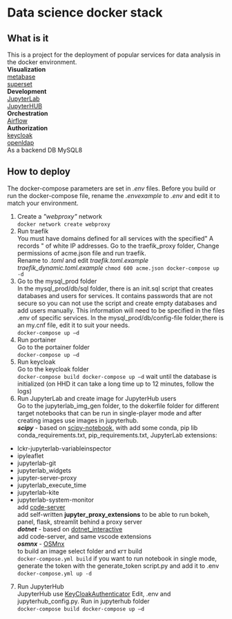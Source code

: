# Data science docker stack  
## What is it  
This is a project for the deployment of popular services for data analysis in the docker environment.  
**Visualization**  
[metabase](https://github.com/metabase/metabase)  
[superset](https://github.com/apache/superset)  
**Development**  
[JupyterLab](https://github.com/jupyterlab/jupyterlab)  
[JupyterHUB](https://github.com/jupyterhub/jupyterhub)  
**Orchestration**  
[Airflow](https://github.com/apache/airflow)  
**Authorization**  
[keycloak](https://github.com/keycloak/keycloak-containers)  
[openldap](https://github.com/osixia/docker-openldap)  
As a backend DB MySQL8  
## How to deploy  
The docker-compose parameters are set in *.env* files. Before you build or run the docker-compose file, rename the *.envexample* to *.env* and edit it to match your environment.  
1. Create a *"webproxy"* network  
`docker network create webproxy`  
2. Run traefik   
You must have domains defined for all services with the specified" A records " of white IP addresses.
Go to the traefik_proxy folder, Change permissions of acme.json file and run traefik.  
Rename to *.toml* and edit *traefik.toml.example* *traefik_dynamic.toml.example*
`chmod 600 acme.json
docker-compose up -d`
3. Go to the mysql_prod folder  
In the mysql_prod/db/sql folder, there is an init.sql script that creates databases and users for services. It contains passwords that are not secure so you can not use the script and create empty databases and add users manually. This information will need to be specified in the files .env of specific services.
In the mysql_prod/db/config-file folder,there is an my.cnf file, edit it to suit your needs.   
`docker-compose up –d`
4. Run portainer  
Go to the portainer folder  
`docker-compose up –d`
5. Run keycloak  
Go to the keycloak folder  
`docker-compose build
docker-compose up –d`
wait until the database is initialized (on HHD it can take a long time up to 12 minutes, follow the logs)  
6. Run JupyterLab and create image for JupyterHub users  
Go to the jupyterlab_img_gen folder, to the dokerfile folder for different target notebooks that can be run in single-player mode and after creating images use images in jupyterhub.  
***scipy*** - based on [scipy-notebook](https://github.com/jupyter/docker-stacks/tree/master/scipy-notebook), with add some conda, pip lib conda_requirements.txt, pip_requirements.txt, JupyterLab extensions:  
* lckr-jupyterlab-variableinspector  
* ipyleaflet  
* jupyterlab-git  
* jupyterlab_widgets  
* jupyter-server-proxy  
* jupyterlab_execute_time  
* jupyterlab-kite  
* jupyterlab-system-monitor  
add [code-server](https://github.com/cdr/code-server)  
add self-written **jupyter_proxy_extensions** to be able to run bokeh, panel, flask, streamlit behind a proxy server    
***dotnet*** - based on [dotnet_interactive](https://github.com/dotnet/interactive)  
add code-server, and same vscode extensions  
***osmnx*** - [OSMnx](https://github.com/gboeing/osmnx)  
to build an image select folder and кгт build  
`docker-compose.yml build`
if you want to run notebook in single mode, generate the token with the generate_token script.py and add it to .env  
`docker-compose.yml up -d`
7. Run JupyterHub  
JupyterHub use [KeyCloakAuthenticator](https://github.com/swan-cern/jupyterhub-extensions/tree/master/KeyCloakAuthenticator) 
Edit, .env and jupyterhub_config.py. Run in jupyterhub folder  
`docker-compose build
docker-compose up –d`

